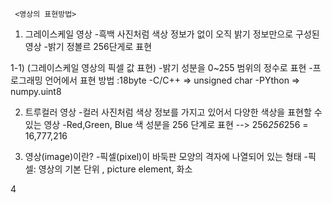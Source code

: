      <영상의 표현방법>
  
  1. 그레이스케일 영상
    -흑백 사진처럼 색상 정보가 없이 오직 밝기 정보만으로 구성된 영상
    -밝기 정볼르 256단게로 표현
    
   1-1) (그레이스케일 영상의 픽셀 값 표현)
    -밝기 성분을 0~255 범위의 정수로 표현
    -프로그래밍 언어에서 표현 방법 :18byte
      -C/C++ => unsigned char
      -PYthon => numpy.uint8
      
  2. 트루컬러 영상
    -컬러 사진처럼 색상 정보를 가지고 있어서 다양한 색상을 표현할 수 있는 영상
    -Red,Green, Blue 색 성분을 256 단계로 표현
    --> 256*256*256 = 16,777,216
    
  3. 영상(image)이란?
    -픽셀(pixel)이 바둑판 모양의 격자에 나열되어 있는 형태
    -픽셀: 영상의 기본 단위 , picture element, 화소
    
  4
